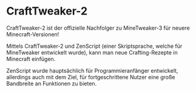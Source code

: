 # CraftTweaker-2

CraftTweaker-2 ist der offizielle Nachfolger zu MineTweaker-3 für neuere Minecraft-Versionen!

Mittels CraftTweaker-2 und ZenScript (einer Skriptsprache, welche für MineTweaker entwickelt wurde), kann man neue Crafting-Rezepte in Minecraft einfügen.

ZenScript wurde hauptsächlich für Programmieranfänger entwickelt, allerdings auch mit dem Ziel, für fortgeschrittene Nutzer eine große Bandbreite an Funktionen zu bieten.
